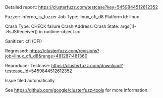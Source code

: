 Detailed report: https://clusterfuzz.com/testcase?key=5459844512612352

Fuzzer: inferno_js_fuzzer
Job Type: linux_cfi_d8
Platform Id: linux

Crash Type: CHECK failure
Crash Address: 
Crash State:
  args[1]->IsJSReceiver() in runtime-object.cc
  
Sanitizer: cfi (CFI)

Regressed: https://clusterfuzz.com/revisions?job=linux_cfi_d8&range=481287:481360

Reproducer Testcase: https://clusterfuzz.com/download?testcase_id=5459844512612352


Issue filed automatically.

See https://github.com/google/clusterfuzz-tools for more information.
